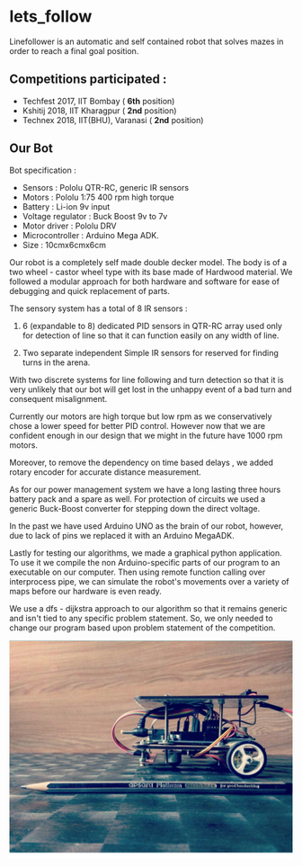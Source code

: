 # lets_follow

Linefollower is an automatic and self contained robot that solves mazes in order to reach a final goal position.

## Competitions participated :
-	Techfest 2017, IIT Bombay ( **6th** position)
-	Kshitij 2018, IIT Kharagpur ( **2nd** position)
-	Technex 2018, IIT(BHU), Varanasi ( **2nd** position)

## Our Bot
Bot specification :

- Sensors : Pololu QTR-RC, generic IR sensors
- Motors : Pololu 1:75  400 rpm high torque
- Battery : Li-ion 9v input
- Voltage regulator : Buck Boost 9v to 7v
- Motor driver : Pololu DRV
- Microcontroller : Arduino Mega ADK.
- Size : 10cmx6cmx6cm

Our robot is a completely self made double decker model. The body is of a two wheel - castor wheel type with its base made of Hardwood material. We followed a modular approach for both hardware and software for ease of debugging and quick replacement of parts. 

The sensory system has a total of 8 IR sensors :

1.  6 (expandable to 8) dedicated PID sensors in QTR-RC array used only for detection of line so that it can function easily on any width of line.

2. Two separate independent Simple IR sensors for reserved for finding turns in the arena.

With two discrete systems for line following and turn detection so that it is very unlikely that our bot will get lost in the unhappy event of a bad turn and consequent misalignment.

Currently our motors are high torque but low rpm as we conservatively chose a lower speed for better PID control. However now that we are confident enough in our design that we might in the future have 1000 rpm motors.

Moreover, to remove the dependency on time based delays , we added rotary encoder for accurate distance measurement.

As for our power management system we have a long lasting three hours battery pack and a spare as well. For protection of circuits we used a generic Buck-Boost converter for stepping down the direct voltage.

In the past we have used Arduino UNO as the brain of our robot, however, due to lack of pins we replaced it with an Arduino MegaADK. 

Lastly for testing our algorithms, we made a graphical python application. To use it we compile the non Arduino-specific parts of our program to an executable on our computer. Then using remote function calling over interprocess pipe, we can simulate the robot's movements over a variety of maps before our hardware is even ready. 

We use a dfs - dijkstra approach to our algorithm so that it remains generic and isn't tied to any specific problem statement. So, we only needed to change our program based upon problem statement of the competition.

![Robot image](img/rob.jpg)

